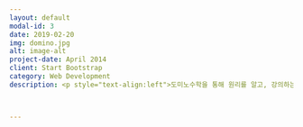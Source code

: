 ```yaml
---
layout: default
modal-id: 3
date: 2019-02-20
img: domino.jpg
alt: image-alt
project-date: April 2014
client: Start Bootstrap
category: Web Development
description: <p style="text-align:left">도미노수학을 통해 원리를 알고, 강의하는 방법으로 개념이해를 확실히 하게 돕습니다. <br><br>수학은 비슷한 문제를 많이 풀면 문제 푸는 속도는 향상됩니다. 하지만 생각하지 않고 푸는 문제는 습관과 매너리즘에 빠져 새로운 유형의 문제나 조금만 복잡한 문제를 접하면 어려움에 빠지게 됩니다. 개념을 확실히 이해하기 위해서는 스스로 알게 된 것을 자신의 언어를 통해 *설명*함으로 분명히 이해하게 됩니다.</p>



---
```

